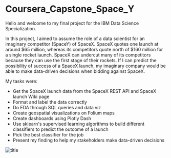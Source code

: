 # Coursera_Capstone_Space_Y
Hello and welcome to my final project for the IBM Data Science Specialization.

In this project, I aimed to assume the role of a data scientist for an imaginary competitor (SpaceY) of SpaceX. SpaceX quotes one launch at around $65 million, whereas its competitors quote north of $160 million for a single rocket launch. SpaceX can undercut many of its competitors because they can use the first stage of their rockets. If I can predict the possibility of success of a SpaceX launch, my imaginary company would be able to make data-driven decisions when bidding against SpaceX.

My tasks were:

- Get the SpaceX launch data from the SpaceX REST API and SpaceX launch Wiki page
- Format and label the data correctly
- Do EDA through SQL queries and data viz
- Create geospatial visualizations on Folium maps
- Create dashboards using Plotly Dash
- Use sklearn's supervised learning algorithms to build different classifiers to predict the outcome of a launch
- Pick the best classifier for the job
- Present my finding to help my stakeholders make data-driven decisions

![title]("./ELON.jpg")
